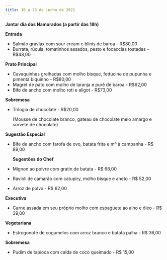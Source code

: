 ```yaml
---
title: 10 a 23 de junho de 2021
---
```

**Jantar dia dos Namorados (a partir das 18h)**

**Entrada**

* Salmão gravlax com sour cream e blinis de baroa - R$80,00
* Burrata, rúcula, tomatinhos assados, pesto e focaccias tostadas - R$48,00

**Prato Principal**

* Cavaquinhas grelhadas com molho bisque, fettucine de pupunha e pimenta biquinho - R$80,00
* Magret de pato com molho de laranja e purê de baroa - R$62,00
* Bife de ancho com molho roti e aligot - R$73,00

**Sobremesa**

* Trilogia de chocolate - R$20,00

  (Mousse de chocolate branco, gateau de chocolate meio amargo e sorvete de chocolate)





 **Sugestão Especial**

* Bife de ancho com farofa de ovo, batata frita e mº à campanha - R$ 89,00

  **Sugestões do Chef**
* Mignon ao poivre com gratin de batata - R$ 68,00
* Ravioli de camarão com catupiry, molho bisque e aneto - R$ 52,00
* Arroz de polvo - R$ 62,00

**Executiva**

* Carne assada em seu próprio molho com espaguete ao alho e óleo - R$ 39,00

**Vegetariana**

* Estrogonofe de cogumelos com arroz branco e batata palha - R$ 36,00

**Sobremesa**

* Pudim de tapioca com calda de coco queimado - R$ 15,00